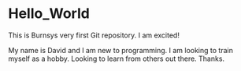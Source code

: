 # Hello_World
This is Burnsys very first Git repository. I am excited! 

 My name is David and I am new to programming. I am looking to train myself as a hobby. Looking to learn from others out there. Thanks.  
